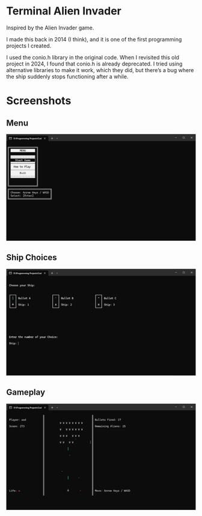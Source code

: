 # Terminal Alien Invader
Inspired by the Alien Invader game.

I made this back in 2014 (I think), and it is one of the first programming projects I created.

I used the conio.h library in the original code. When I revisited this old project in 2024, I found that conio.h is already deprecated. I tried using alternative libraries to make it work, which they did, but there’s a bug where the ship suddenly stops functioning after a while.

# Screenshots

## Menu
![Alt text](screenshots/menu.png?raw=true "Menu")

## Ship Choices
![Alt text](screenshots/ship_choices.png?raw=true "Ship Choices")

## Gameplay
![Alt text](screenshots/gameplay.png?raw=true "Gameplay")
